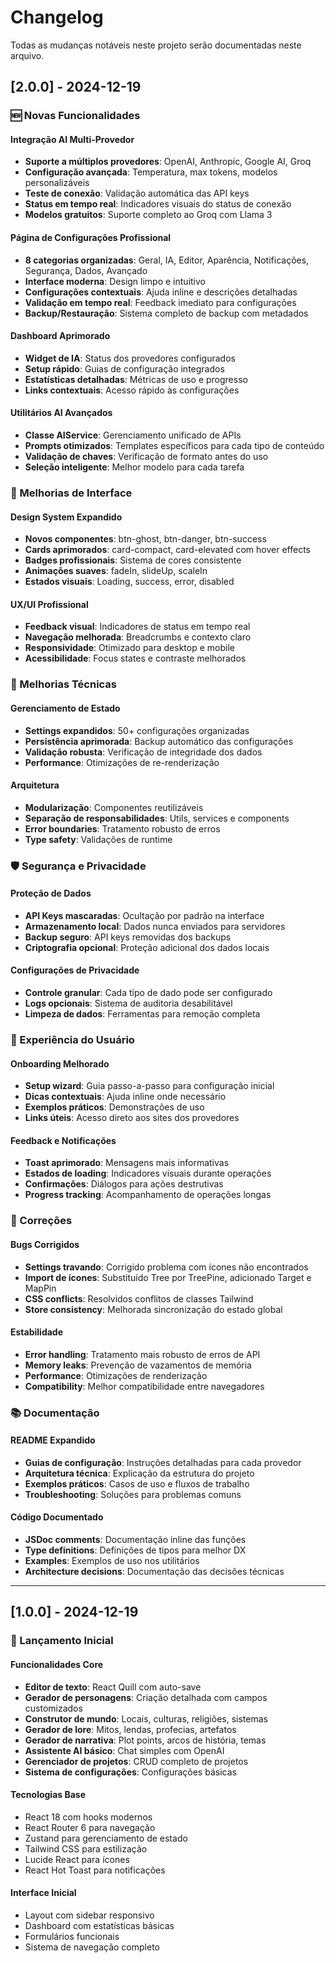 # Changelog

Todas as mudanças notáveis neste projeto serão documentadas neste arquivo.

## [2.0.0] - 2024-12-19

### 🆕 Novas Funcionalidades

#### Integração AI Multi-Provedor
- **Suporte a múltiplos provedores**: OpenAI, Anthropic, Google AI, Groq
- **Configuração avançada**: Temperatura, max tokens, modelos personalizáveis
- **Teste de conexão**: Validação automática das API keys
- **Status em tempo real**: Indicadores visuais do status de conexão
- **Modelos gratuitos**: Suporte completo ao Groq com Llama 3

#### Página de Configurações Profissional
- **8 categorias organizadas**: Geral, IA, Editor, Aparência, Notificações, Segurança, Dados, Avançado
- **Interface moderna**: Design limpo e intuitivo
- **Configurações contextuais**: Ajuda inline e descrições detalhadas
- **Validação em tempo real**: Feedback imediato para configurações
- **Backup/Restauração**: Sistema completo de backup com metadados

#### Dashboard Aprimorado
- **Widget de IA**: Status dos provedores configurados
- **Setup rápido**: Guias de configuração integrados
- **Estatísticas detalhadas**: Métricas de uso e progresso
- **Links contextuais**: Acesso rápido às configurações

#### Utilitários AI Avançados
- **Classe AIService**: Gerenciamento unificado de APIs
- **Prompts otimizados**: Templates específicos para cada tipo de conteúdo
- **Validação de chaves**: Verificação de formato antes do uso
- **Seleção inteligente**: Melhor modelo para cada tarefa

### 🎨 Melhorias de Interface

#### Design System Expandido
- **Novos componentes**: btn-ghost, btn-danger, btn-success
- **Cards aprimorados**: card-compact, card-elevated com hover effects
- **Badges profissionais**: Sistema de cores consistente
- **Animações suaves**: fadeIn, slideUp, scaleIn
- **Estados visuais**: Loading, success, error, disabled

#### UX/UI Profissional
- **Feedback visual**: Indicadores de status em tempo real
- **Navegação melhorada**: Breadcrumbs e contexto claro
- **Responsividade**: Otimizado para desktop e mobile
- **Acessibilidade**: Focus states e contraste melhorados

### 🔧 Melhorias Técnicas

#### Gerenciamento de Estado
- **Settings expandidos**: 50+ configurações organizadas
- **Persistência aprimorada**: Backup automático das configurações
- **Validação robusta**: Verificação de integridade dos dados
- **Performance**: Otimizações de re-renderização

#### Arquitetura
- **Modularização**: Componentes reutilizáveis
- **Separação de responsabilidades**: Utils, services e components
- **Error boundaries**: Tratamento robusto de erros
- **Type safety**: Validações de runtime

### 🛡️ Segurança e Privacidade

#### Proteção de Dados
- **API Keys mascaradas**: Ocultação por padrão na interface
- **Armazenamento local**: Dados nunca enviados para servidores
- **Backup seguro**: API keys removidas dos backups
- **Criptografia opcional**: Proteção adicional dos dados locais

#### Configurações de Privacidade
- **Controle granular**: Cada tipo de dado pode ser configurado
- **Logs opcionais**: Sistema de auditoria desabilitável
- **Limpeza de dados**: Ferramentas para remoção completa

### 📱 Experiência do Usuário

#### Onboarding Melhorado
- **Setup wizard**: Guia passo-a-passo para configuração inicial
- **Dicas contextuais**: Ajuda inline onde necessário
- **Exemplos práticos**: Demonstrações de uso
- **Links úteis**: Acesso direto aos sites dos provedores

#### Feedback e Notificações
- **Toast aprimorado**: Mensagens mais informativas
- **Estados de loading**: Indicadores visuais durante operações
- **Confirmações**: Diálogos para ações destrutivas
- **Progress tracking**: Acompanhamento de operações longas

### 🐛 Correções

#### Bugs Corrigidos
- **Settings travando**: Corrigido problema com ícones não encontrados
- **Import de ícones**: Substituído Tree por TreePine, adicionado Target e MapPin
- **CSS conflicts**: Resolvidos conflitos de classes Tailwind
- **Store consistency**: Melhorada sincronização do estado global

#### Estabilidade
- **Error handling**: Tratamento mais robusto de erros de API
- **Memory leaks**: Prevenção de vazamentos de memória
- **Performance**: Otimizações de renderização
- **Compatibility**: Melhor compatibilidade entre navegadores

### 📚 Documentação

#### README Expandido
- **Guias de configuração**: Instruções detalhadas para cada provedor
- **Arquitetura técnica**: Explicação da estrutura do projeto
- **Exemplos práticos**: Casos de uso e fluxos de trabalho
- **Troubleshooting**: Soluções para problemas comuns

#### Código Documentado
- **JSDoc comments**: Documentação inline das funções
- **Type definitions**: Definições de tipos para melhor DX
- **Examples**: Exemplos de uso nos utilitários
- **Architecture decisions**: Documentação das decisões técnicas

---

## [1.0.0] - 2024-12-19

### 🎉 Lançamento Inicial

#### Funcionalidades Core
- **Editor de texto**: React Quill com auto-save
- **Gerador de personagens**: Criação detalhada com campos customizados
- **Construtor de mundo**: Locais, culturas, religiões, sistemas
- **Gerador de lore**: Mitos, lendas, profecias, artefatos
- **Gerador de narrativa**: Plot points, arcos de história, temas
- **Assistente AI básico**: Chat simples com OpenAI
- **Gerenciador de projetos**: CRUD completo de projetos
- **Sistema de configurações**: Configurações básicas

#### Tecnologias Base
- React 18 com hooks modernos
- React Router 6 para navegação
- Zustand para gerenciamento de estado
- Tailwind CSS para estilização
- Lucide React para ícones
- React Hot Toast para notificações

#### Interface Inicial
- Layout com sidebar responsivo
- Dashboard com estatísticas básicas
- Formulários funcionais
- Sistema de navegação completo

